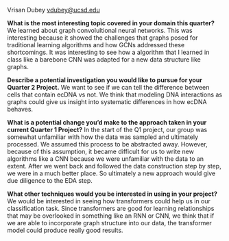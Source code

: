 Vrisan Dubey
vdubey@ucsd.edu

**What is the most interesting topic covered in your domain this quarter?**
We learned about graph convolultional neural networks. This was interesting because it showed the challenges that graphs posed for traditional learning algorithms and how GCNs addressed these shortcomings. It was interesting to see how a algorithm that I learned in class like a barebone CNN was adapted for a new data structure like graphs.

**Describe a potential investigation you would like to pursue for your Quarter 2 Project.**
We want to see if we can tell the difference between cells that contain ecDNA vs not. We think that modeling DNA interactions as graphs could give us insight into systematic differences in how ecDNA behaves.

**What is a potential change you’d make to the approach taken in your current Quarter 1 Project?**
In the start of the Q1 project, our group was somewhat unfamiliar with how the data was sampled and ultimately processed. We assumed this process to be abstracted away. However, because of this assumption, it became difficult for us to write new algorithms like a CNN because we were unfamiliar with the data to an extent. After we went back and followed the data construction step by step, we were in a much better place. So ultimately a new approach would give due diligence to the EDA step.

**What other techniques would you be interested in using in your project?**
We would be interested in seeing how transformers could help us in our classification task. Since transformers are good for learning relationships that may be overlooked in something like an RNN or CNN, we think that if we are able to incorporate graph structure into our data, the transformer model could produce really good results.

